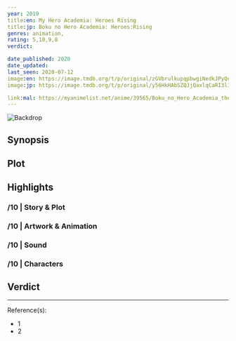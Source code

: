 ```yaml
---
year: 2019
title:en: My Hero Academia: Heroes Rising
title:jp: Boku no Hero Academia: Heroes:Rising
genres: animation,
rating: 5,10,9,8
verdict:

date_published: 2020
date_updated:
last_seen: 2020-07-12
image:en: https://image.tmdb.org/t/p/original/zGVbrulkupqpbwgiNedkJPyQum4.jpg
image:jp: https://image.tmdb.org/t/p/original/y56HkHAbSZQJjQaxlqCaRI3lIHu.jpg

link:mal: https://myanimelist.net/anime/39565/Boku_no_Hero_Academia_the_Movie_2__Heroes_Rising
---
```


![Backdrop]()

## Synopsis

## Plot

## Highlights

### /10 | Story & Plot

### /10 | Artwork & Animation

### /10 | Sound

### /10 | Characters

## Verdict

<!-- SPOILERS -->

<!-- CLOSING -->

---
Reference(s):

- 1
- 2
